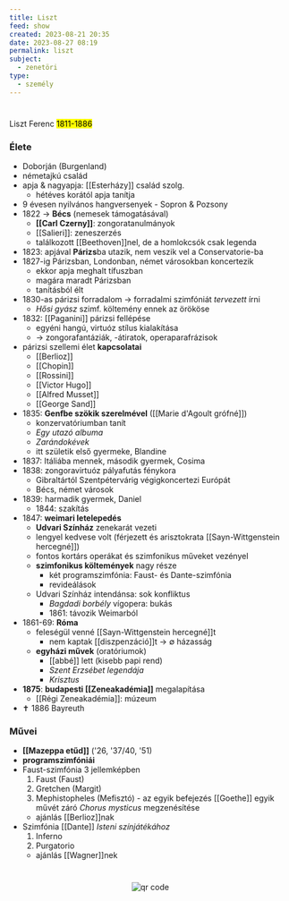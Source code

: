 ```yaml
---
title: Liszt
feed: show
created: 2023-08-21 20:35
date: 2023-08-27 08:19
permalink: liszt
subject:
  - zenetöri
type:
  - személy
---
```

#

Liszt Ferenc
<mark>1811-1886</mark>

### Élete

- Doborján (Burgenland)
- németajkú család
- apja & nagyapja: [[Esterházy]] család szolg.
	- hétéves korától apja tanítja
- 9 évesen nyilvános hangversenyek - Sopron & Pozsony
- 1822 -> **Bécs** (nemesek támogatásával)
	- **[[Carl Czerny]]**: zongoratanulmányok
	- [[Salieri]]: zeneszerzés
	- találkozott [[Beethoven]]nel, de a homlokcsók csak legenda
- 1823: apjával **Párizs**ba utazik, nem veszik vel a Conservatorie-ba
- 1827-ig Párizsban, Londonban, német városokban koncertezik
	- ekkor apja meghalt tífuszban
	- magára maradt Párizsban
	- tanításból élt
- 1830-as párizsi forradalom -> forradalmi szimfóniát *tervezett* írni
	- *Hősi gyász* szimf. költemény ennek az örököse
- 1832: [[Paganini]] párizsi fellépése
	- egyéni hangú, virtuóz stílus kialakítása
	- -> zongorafantáziák, -átiratok, operaparafrázisok
- párizsi szellemi élet **kapcsolatai**
	- [[Berlioz]]
	- [[Chopin]]
	- [[Rossini]]
	- [[Victor Hugo]]
	- [[Alfred Musset]]
	- [[George Sand]]
- 1835: **Genfbe szökik szerelmével** ([[Marie d'Agoult grófné]])
	- konzervatóriumban tanít
	- *Egy utazó albuma*
	- *Zarándokévek*
	- itt születik első gyermeke, Blandine
- 1837: Itáliába mennek, második gyermek, Cosima
- 1838: zongoravirtuóz pályafutás fénykora
	- Gibraltártól Szentpétervárig végigkoncertezi Európát
	- Bécs, német városok
- 1839: harmadik gyermek, Daniel
	- 1844: szakítás
- 1847: **weimari letelepedés**
	- **Udvari Színház** zenekarát vezeti
	- lengyel kedvese volt (férjezett és arisztokrata [[Sayn-Wittgenstein hercegné]])
	- fontos kortárs operákat és szimfonikus műveket vezényel
	- **szimfonikus költemények** nagy része
		- két programszimfónia: Faust- és Dante-szimfónia
		- revideálások
	- Udvari Színház intendánsa: sok konfliktus
		- *Bagdadi borbély* vígopera: bukás
		- 1861: távozik Weimarból
- 1861-69: **Róma**
	- feleségül venné [[Sayn-Wittgenstein hercegné]]t
		- nem kaptak [[diszpenzáció]]t -> ∅ házasság
	- **egyházi művek** (oratóriumok)
		- [[abbé]] lett (kisebb papi rend)
		- *Szent Erzsébet legendája*
		- *Krisztus*
- **1875**: **budapesti [[Zeneakadémia]]** megalapítása
	- [[Régi Zeneakadémia]]: múzeum
- ✝️ 1886 Bayreuth

### Művei

- **[[Mazeppa etűd]]** ('26, '37/40, '51)
- **programszimfóniái**
- Faust-szimfónia 3 jellemképben
	1. Faust (Faust)
	2. Gretchen (Margit)
	3. Mephistopheles (Mefisztó) - az egyik befejezés [[Goethe]] egyik művét záró *Chorus mysticus* megzenésítése
	- ajánlás [[Berlioz]]nak
- Szimfónia [[Dante]] *Isteni színjátékához*
	1. Inferno
	2. Purgatorio
	- ajánlás [[Wagner]]nek



#
<p style="text-align: center;"><img src="https://chart.googleapis.com/chart?cht=qr&chl=https://notes.andrasdenes.com/liszt&chs=180x180&choe=UTF-8&chld=L|2" alt="qr code"></p>

